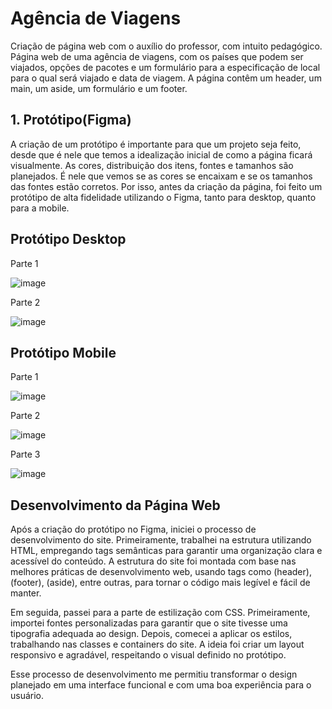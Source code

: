 

# Agência de Viagens

Criação de página web com o auxílio do professor, com intuito pedagógico. Página web de uma agência de viagens, com os países que podem ser viajados, opções de pacotes e um formulário para a especificação de local para o qual será viajado e data de viagem. A página contêm um header, um main, um aside, um formulário e um footer.


## 1. Protótipo(Figma)
A criação de um protótipo é importante para que um projeto seja feito, desde que é nele que temos a idealização inicial de como a página ficará visualmente. As cores, distribuição dos itens, fontes e tamanhos são planejados. É nele que vemos se as cores se encaixam e se os tamanhos das fontes estão corretos. Por isso, antes da criação da página, foi feito um protótipo de alta fidelidade utilizando o Figma, tanto para desktop, quanto para a mobile.

## Protótipo Desktop

Parte 1

![image](https://github.com/user-attachments/assets/d3c4e173-c95b-45e4-b081-b2f5e387f22a)

Parte 2

![image](https://github.com/user-attachments/assets/11c03d73-9e80-4b2f-912f-945d13235bee)


## Protótipo Mobile

Parte 1

![image](https://github.com/user-attachments/assets/515c9856-30cc-4b60-803f-351942bf369d)

Parte 2

![image](https://github.com/user-attachments/assets/4e05b9d6-f99b-4aba-b07e-67de27735954)

Parte 3

![image](https://github.com/user-attachments/assets/c88815dc-d54b-4fa7-9c63-4f9476c6afc3)

## Desenvolvimento da Página Web

Após a criação do protótipo no Figma, iniciei o processo de desenvolvimento do site. Primeiramente, trabalhei na estrutura utilizando HTML, empregando tags semânticas para garantir uma organização clara e acessível do conteúdo. A estrutura do site foi montada com base nas melhores práticas de desenvolvimento web, usando tags como (header), (footer), (aside), entre outras, para tornar o código mais legível e fácil de manter.

Em seguida, passei para a parte de estilização com CSS. Primeiramente, importei fontes personalizadas para garantir que o site tivesse uma tipografia adequada ao design. Depois, comecei a aplicar os estilos, trabalhando nas classes e containers do site. A ideia foi criar um layout responsivo e agradável, respeitando o visual definido no protótipo.

Esse processo de desenvolvimento me permitiu transformar o design planejado em uma interface funcional e com uma boa experiência para o usuário.



